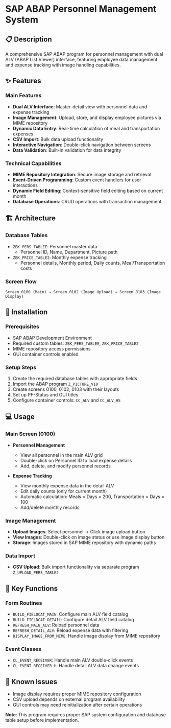# SAP ABAP Personnel Management System

## 📋 Description

A comprehensive SAP ABAP program for personnel management with dual ALV (ABAP List Viewer) interface, featuring employee data management and expense tracking with image handling capabilities.

## ✨ Features

### Main Features
- **Dual ALV Interface**: Master-detail view with personnel data and expense tracking
- **Image Management**: Upload, store, and display employee pictures via MIME repository
- **Dynamic Data Entry**: Real-time calculation of meal and transportation expenses
- **CSV Import**: Bulk data upload functionality
- **Interactive Navigation**: Double-click navigation between screens
- **Data Validation**: Built-in validation for data integrity

### Technical Capabilities
- **MIME Repository Integration**: Secure image storage and retrieval
- **Event-Driven Programming**: Custom event handlers for user interactions
- **Dynamic Field Editing**: Context-sensitive field editing based on current month
- **Database Operations**: CRUD operations with transaction management

## 🏗️ Architecture

### Database Tables
- `ZBK_PERS_TABLEE`: Personnel master data
  - Personnel ID, Name, Department, Picture path
- `ZBK_PRICE_TABLE2`: Monthly expense tracking
  - Personnel details, Monthly period, Daily counts, Meal/Transportation costs

### Screen Flow
```
Screen 0100 (Main) → Screen 0102 (Image Upload) → Screen 0103 (Image Display)
```

## 🚀 Installation

### Prerequisites
- SAP ABAP Development Environment
- Required custom tables: `ZBK_PERS_TABLEE`, `ZBK_PRICE_TABLE2`
- MIME repository access permissions
- GUI container controls enabled

### Setup Steps
1. Create the required database tables with appropriate fields
2. Import the ABAP program `Z_PICTURE_V10`
3. Create screens 0100, 0102, 0103 with their layouts
4. Set up PF-Status and GUI titles
5. Configure container controls: `CC_ALV` and `CC_ALV_HS`

## 💻 Usage

### Main Screen (0100)
- **Personnel Management**
  - View all personnel in the main ALV grid
  - Double-click on Personnel ID to load expense details
  - Add, delete, and modify personnel records

- **Expense Tracking**
  - View monthly expense data in the detail ALV
  - Edit daily counts (only for current month)
  - Automatic calculation: Meals = Days × 200, Transportation = Days × 100
  - Add/delete monthly records

### Image Management
- **Upload Images**: Select personnel → Click image upload button
- **View Images**: Double-click on image status or use image display button
- **Storage**: Images stored in SAP MIME repository with dynamic paths

### Data Import
- **CSV Upload**: Bulk import functionality via separate program `Z_UPLOAD_PERS_TABLE2`

## 🔧 Key Functions

### Form Routines
- `BUILD_FIELDCAT_MAIN`: Configure main ALV field catalog
- `BUILD_FIELDCAT_DETAIL`: Configure detail ALV field catalog  
- `REFRESH_MAIN_ALV`: Reload personnel data
- `REFRESH_DETAIL_ALV`: Reload expense data with filtering
- `DISPLAY_IMAGE_FROM_MIME`: Handle image display from MIME repository

### Event Classes
- `CL_EVENT_RECEIVER`: Handle main ALV double-click events
- `CL_EVENT_RECEIVER_H`: Handle detail ALV data change events


## 🐛 Known Issues

- Image display requires proper MIME repository configuration
- CSV upload depends on external program availability
- GUI controls may need reinitialization after certain operations


**Note**: This program requires proper SAP system configuration and database table setup before implementation.
